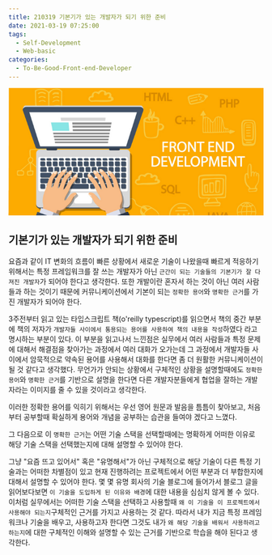```yaml
---
title: 210319 기본기가 있는 개발자가 되기 위한 준비
date: 2021-03-19 07:25:00
tags:
  - Self-Development
  - Web-basic
categories:
  - To-Be-Good-Front-end-Developer
---
```


![](/images/post_images/210319_Front-end-development.png)

## 기본기가 있는 개발자가 되기 위한 준비

요즘과 같이 IT 변화의 흐름이 빠른 상황에서 새로운 기술이 나왔을때 빠르게 적응하기 위해서는 특정 프레임워크를 잘 쓰는 개발자가 아닌 `근간이 되는 기술들의 기본기가 잘 다져진 개발자`가 되어야 한다고 생각한다.
또한 개발이란 혼자서 하는 것이 아닌 여러 사람들과 하는 것이기 때문에 커뮤니케이션에서 기본이 되는 `정확한 용어`와 `명확한 근거`를 가진 개발자가 되어야 한다.

3주전부터 읽고 있는 타입스크립트 책(o'reilly typescript)를 읽으면서 책의 중간 부분에 책의 저자가 `개발자들 사이에서 통용되는 용어를 사용하여 책의 내용을 작성`하였다 라고 명시하는 부분이 있다. 이 부분을 읽고나서 느낀점은 실무에서 여러 사람들과 특정 문제에 대해서 해결점을 찾아가는 과정에서 여러 대화가 오가는데 그 과정에서 개발자들 사이에서 암묵적으로 약속된 용어를 사용해서 대화를 한다면 좀 더 원활한 커뮤니케이션이 될 것 같다고 생각했다.
무언가가 안되는 상황에서 구체적인 상황을 설명할때에도 `정확한 용어`와 `명확한 근거`를 기반으로 설명을 한다면 다른 개발자분들에게 협업을 잘하는 개발자라는 이미지를 줄 수 있을 것이라고 생각한다.

이러한 정확한 용어를 익히기 위해서는 우선 영어 원문과 발음을 틈틈이 찾아보고, 처음부터 공부할때 확실하게 용어와 개념을 공부하는 습관을 들여야 겠다고 느꼈다.

그 다음으로 이 `명확한 근거`는 어떤 기술 스택을 선택할때에는 명확하게 어떠한 이유로 해당 기술 스택을 선택했는지에 대해 설명할 수 있어야 한다.

<!-- more -->

그냥 "요즘 뜨고 있어서" 혹은 "유명해서"가 아닌 구체적으로 해당 기술이 다른 특정 기술과는 어떠한 차별점이 있고 현재 진행하려는 프로젝트에서 어떤 부분과 더 부합한지에 대해서 설명할 수 있어야 한다.
몇 몇 유명 회사의 기술 블로그에 들어가서 블로그 글을 읽어보다보면 `이 기술을 도입하게 된 이유와 배경`에 대한 내용을 심심치 않게 볼 수 있다.
이처럼 실무에서는 어떠한 기술 스택을 선택하고 사용할때 `왜 이 기술을 이 프로젝트에서 사용해야 되는지`구체적인 근거를 가지고 사용하는 것 같다.
따라서 내가 지금 특정 프레임워크나 기술을 배우고, 사용하고자 한다면 그것도 내가 `왜 해당 기술을 배워서 사용하려고 하는지`에 대한 구체적인 이해와 설명할 수 있는 근거를 기반으로 학습을 해야 된다고 생각한다.
